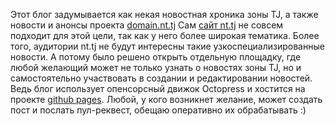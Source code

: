 Этот блог задумывается как некая новостная хроника зоны TJ, а также новости и анонсы проекта [domain.nt.tj](http://domain.nt.tj) Сам [сайт nt.tj](http://nt.tj/) не совсем подходит для этой цели, так как у него более широкая тематика. Более того, аудитории nt.tj не будут интересны такие узкоспециализированные новости. А потому было решено открыть отдельную площадку, где любой желающий может не только узнать о новостях зоны TJ, но и самостоятельно участвовать в создании и редактировании новостей. Ведь блог использует опенсорсный движок Octopress и хостится на проекте [github pages](https://github.com/gines-mmx/domain). Любой, у кого возникнет желание, может создать пост и послать пул-реквест, обещаю оперативно их обрабатывать :) 